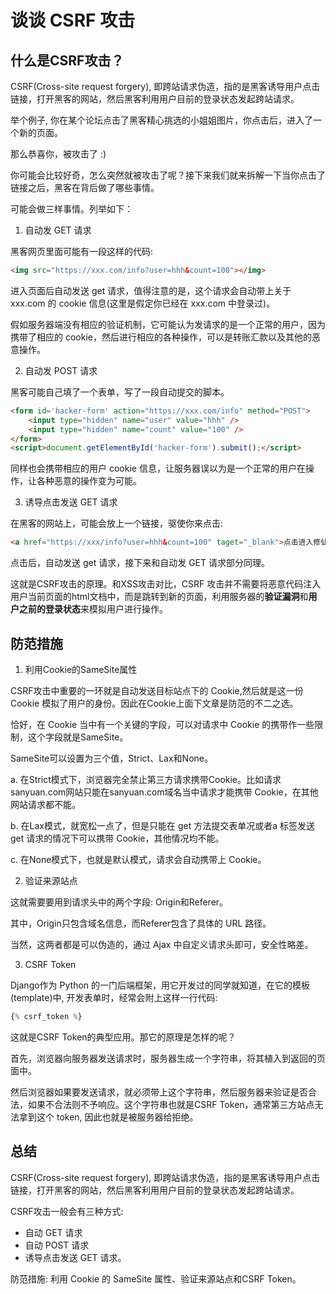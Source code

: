 # 谈谈 CSRF 攻击

## 什么是CSRF攻击？

CSRF(Cross-site request forgery), 即跨站请求伪造，指的是黑客诱导用户点击链接，打开黑客的网站，然后黑客利用用户目前的登录状态发起跨站请求。

举个例子, 你在某个论坛点击了黑客精心挑选的小姐姐图片，你点击后，进入了一个新的页面。

那么恭喜你，被攻击了 :)

你可能会比较好奇，怎么突然就被攻击了呢？接下来我们就来拆解一下当你点击了链接之后，黑客在背后做了哪些事情。

可能会做三样事情。列举如下：

1. 自动发 GET 请求

黑客网页里面可能有一段这样的代码:
```html
<img src="https://xxx.com/info?user=hhh&count=100"></img>
```
进入页面后自动发送 get 请求，值得注意的是，这个请求会自动带上关于 xxx.com 的 cookie 信息(这里是假定你已经在 xxx.com 中登录过)。

假如服务器端没有相应的验证机制，它可能认为发请求的是一个正常的用户，因为携带了相应的 cookie，然后进行相应的各种操作，可以是转账汇款以及其他的恶意操作。

2. 自动发 POST 请求

黑客可能自己填了一个表单，写了一段自动提交的脚本。
```html
<form id='hacker-form' action="https://xxx.com/info" method="POST">
    <input type="hidden" name="user" value="hhh" />
    <input type="hidden" name="count" value="100" />
</form>
<script>document.getElementById('hacker-form').submit();</script>
```

同样也会携带相应的用户 cookie 信息，让服务器误以为是一个正常的用户在操作，让各种恶意的操作变为可能。

3. 诱导点击发送 GET 请求

在黑客的网站上，可能会放上一个链接，驱使你来点击:
```html
<a href="https://xxx/info?user=hhh&count=100" taget="_blank">点击进入修仙世界</a>
```
点击后，自动发送 get 请求，接下来和自动发 GET 请求部分同理。

这就是CSRF攻击的原理。和XSS攻击对比，CSRF 攻击并不需要将恶意代码注入用户当前页面的html文档中，而是跳转到新的页面，利用服务器的**验证漏洞**和**用户之前的登录状态**来模拟用户进行操作。

## 防范措施

1. 利用Cookie的SameSite属性

CSRF攻击中重要的一环就是自动发送目标站点下的 Cookie,然后就是这一份 Cookie 模拟了用户的身份。因此在Cookie上面下文章是防范的不二之选。

恰好，在 Cookie 当中有一个关键的字段，可以对请求中 Cookie 的携带作一些限制，这个字段就是SameSite。

SameSite可以设置为三个值，Strict、Lax和None。

a. 在Strict模式下，浏览器完全禁止第三方请求携带Cookie。比如请求sanyuan.com网站只能在sanyuan.com域名当中请求才能携带 Cookie，在其他网站请求都不能。

b. 在Lax模式，就宽松一点了，但是只能在 get 方法提交表单况或者a 标签发送 get 请求的情况下可以携带 Cookie，其他情况均不能。

c. 在None模式下，也就是默认模式，请求会自动携带上 Cookie。

2. 验证来源站点

这就需要要用到请求头中的两个字段: Origin和Referer。

其中，Origin只包含域名信息，而Referer包含了具体的 URL 路径。

当然，这两者都是可以伪造的，通过 Ajax 中自定义请求头即可，安全性略差。

3. CSRF Token

Django作为 Python 的一门后端框架，用它开发过的同学就知道，在它的模板(template)中, 开发表单时，经常会附上这样一行代码:
```python
{% csrf_token %}
```
这就是CSRF Token的典型应用。那它的原理是怎样的呢？

首先，浏览器向服务器发送请求时，服务器生成一个字符串，将其植入到返回的页面中。

然后浏览器如果要发送请求，就必须带上这个字符串，然后服务器来验证是否合法，如果不合法则不予响应。这个字符串也就是CSRF Token，通常第三方站点无法拿到这个 token, 因此也就是被服务器给拒绝。

## 总结

CSRF(Cross-site request forgery), 即跨站请求伪造，指的是黑客诱导用户点击链接，打开黑客的网站，然后黑客利用用户目前的登录状态发起跨站请求。

CSRF攻击一般会有三种方式:

* 自动 GET 请求
* 自动 POST 请求
* 诱导点击发送 GET 请求。

防范措施: 利用 Cookie 的 SameSite 属性、验证来源站点和CSRF Token。